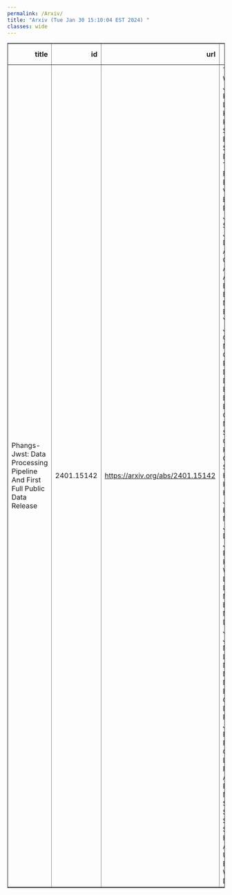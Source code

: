 ```yaml
---
permalink: /Arxiv/
title: "Arxiv (Tue Jan 30 15:10:04 EST 2024) "
classes: wide
---
```

<table border="1" class="dataframe">
  <thead>
    <tr style="text-align: right;">
      <th>title</th>
      <th>id</th>
      <th>url</th>
      <th>authors</th>
      <th>Local Authors</th>
    </tr>
  </thead>
  <tbody>
    <tr>
      <td>Phangs-Jwst: Data Processing Pipeline And First Full Public Data Release</td>
      <td>2401.15142</td>
      <td><a href="https://arxiv.org/abs/2401.15142" target="_blank">https://arxiv.org/abs/2401.15142</a></td>
      <td>Thomas G. Williams, Janice C. Lee, Kirsten L. Larson, Adam K. Leroy, Karin Sandstrom, Eva Schinnerer, David A. Thilker, Francesco Belfiore, Oleg V. Egorov, Erik Rosolowsky, Jessica Sutter, Joseph Depasquale, Alyssa Pagan, Gagandeep S. Anand, Ashley T. Barnes, Frank Bigiel, Médéric Boquien, Yixian Cao, Jérémy Chastenet, Mélanie Chevance, Ryan Chown, Daniel A. Dale, Cosima Eibensteiner, Eric Emsellem, Christopher M. Faesi, Simon C. O. Glover, Kathryn Grasha, Stephen Hannon, Hamid Hassani, Jonathan D. Henshaw, María J. Jiménez-Donaire, Jaeyeon Kim, Ralf S. Klessen, Eric W. Koch, Jing Li, Daizhong Liu, Sharon E. Meidt, J. Eduardo Méndez-Delgado, Eric J. Murphy, Justus Neumann, Lukas Neumann, Nadine Neumayer, Elias K. Oakes, Debosmita Pathak, Jérôme Pety, Francesca Pinna, Miguel Querejeta, Lise Ramambason, Andrea Romanelli, Mattia C. Sormani, Sophia K. Stuber, Jiayi Sun, Yu-Hsuan Teng, Antonio Usero, Elizabeth J. Watkins, Tony D. Weinbeck</td>
      <td>Adam Leroy, Debosmita Pathak, Ryan Chown</td>
    </tr>
  </tbody>
</table>
